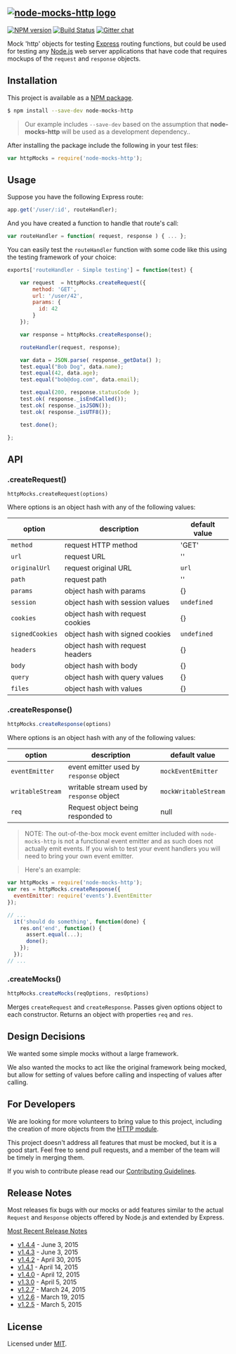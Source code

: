 [![node-mocks-http logo][nmh-logo]][nmh-url]
---
[![NPM version][npm-badge]][npm-url]
[![Build Status][travis-badge]][travis-url]
[![Gitter chat][gitter-badge]][gitter-url]


Mock 'http' objects for testing [Express][express-url]
routing functions, but could be used for testing any
[Node.js][node-url] web server applications that have
code that requires mockups of the `request` and `response` objects.

## Installation

This project is available as a
[NPM package][npm-url].

```bash
$ npm install --save-dev node-mocks-http
```

> Our example includes `--save-dev` based on the assumption that **node-mocks-http** will be used as a development dependency..

After installing the package include the following in your test files:

```js
var httpMocks = require('node-mocks-http');
```

## Usage

Suppose you have the following Express route:

```js
app.get('/user/:id', routeHandler);
```

And you have created a function to handle that route's call:

```js
var routeHandler = function( request, response ) { ... };
```

You can easily test the `routeHandler` function with some code like
this using the testing framework of your choice:

```js
exports['routeHandler - Simple testing'] = function(test) {

    var request  = httpMocks.createRequest({
        method: 'GET',
        url: '/user/42',
        params: {
          id: 42
        }
    });

    var response = httpMocks.createResponse();

    routeHandler(request, response);

    var data = JSON.parse( response._getData() );
    test.equal("Bob Dog", data.name);
    test.equal(42, data.age);
    test.equal("bob@dog.com", data.email);

    test.equal(200, response.statusCode );
    test.ok( response._isEndCalled());
    test.ok( response._isJSON());
    test.ok( response._isUTF8());

    test.done();

};
```

## API
### .createRequest()

```
httpMocks.createRequest(options)
```

Where options is an object hash with any of the following values:

option | description | default value
------ | ----------- | -------------
`method`| request HTTP method | 'GET'
`url` | request URL | ''
`originalUrl` | request original URL | `url`
`path` | request path | ''
`params` | object hash with params | {}
`session` | object hash with session values | `undefined`
`cookies` | object hash with request cookies | {}
`signedCookies` | object hash with signed cookies | `undefined`
`headers` | object hash with request headers | {}
`body` | object hash with body | {}
`query` | object hash with query values | {}
`files` | object hash with values | {}

### .createResponse()

```js
httpMocks.createResponse(options)
```

Where options is an object hash with any of the following values:

option | description | default value
------ | ----------- | -------------
`eventEmitter` | event emitter used by `response` object | `mockEventEmitter`
`writableStream`  | writable stream used by `response` object | `mockWritableStream`
`req` | Request object being responded to | null

> NOTE: The out-of-the-box mock event emitter included with `node-mocks-http` is
not a functional event emitter and as such does not actually emit events. If you
wish to test your event handlers you will need to bring your own event emitter.

> Here's an example:

```js
var httpMocks = require('node-mocks-http');
var res = httpMocks.createResponse({
  eventEmitter: require('events').EventEmitter
});

// ...
  it('should do something', function(done) {
    res.on('end', function() {
      assert.equal(...);
      done();
    });
  });
// ...
```

### .createMocks()

```js
httpMocks.createMocks(reqOptions, resOptions)
```

Merges `createRequest` and `createResponse`. Passes given options object to each
constructor. Returns an object with properties `req` and `res`.

## Design Decisions

We wanted some simple mocks without a large framework.

We also wanted the mocks to act like the original framework being
mocked, but allow for setting of values before calling and inspecting
of values after calling.

## For Developers

We are looking for more volunteers to bring value to this project,
including the creation of more objects from the
[HTTP module][node-http-module-url].

This project doesn't address all features that must be
mocked, but it is a good start. Feel free to send pull requests,
and a member of the team will be timely in merging them.

If you wish to contribute please read our [Contributing Guidelines](CONTRIBUTING.md).


## Release Notes

Most releases fix bugs with our mocks or add features similar to the
actual `Request` and `Response` objects offered by Node.js and extended
by Express.

[Most Recent Release Notes][release-notes]

* [v1.4.4][release-v1.4.4] - June 3, 2015
* [v1.4.3][release-v1.4.3] - June 3, 2015
* [v1.4.2][release-v1.4.2] - April 30, 2015
* [v1.4.1][release-v1.4.1] - April 14, 2015
* [v1.4.0][release-v1.4.0] - April 12, 2015
* [v1.3.0][release-v1.3.0] - April 5, 2015
* [v1.2.7][release-v1.2.7] - March 24, 2015
* [v1.2.6][release-v1.2.6] - March 19, 2015
* [v1.2.5][release-v1.2.5] - March 5, 2015


License
---

Licensed under [MIT](https://github.com/howardabrams/node-mocks-http/blob/master/LICENSE).

[nmh-logo]: https://raw.githubusercontent.com/wiki/howardabrams/node-mocks-http/images/nmh-logo-200x132.png
[nmh-url]: https://github.com/howardabrams/node-mocks-http

[npm-badge]: https://badge.fury.io/js/node-mocks-http.png
[npm-url]: https://www.npmjs.com/package/node-mocks-http

[travis-badge]: https://travis-ci.org/howardabrams/node-mocks-http.svg?branch=master
[travis-url]: https://travis-ci.org/howardabrams/node-mocks-http

[gitter-badge]: https://badges.gitter.im/howardabrams/node-mocks-http.png
[gitter-url]: https://gitter.im/howardabrams/node-mocks-http

[express-url]: http://expressjs.com/
[node-url]: http://www.nodejs.org
[node-http-module-url]: http://nodejs.org/docs/latest/api/http.html

[release-notes]: https://github.com/howardabrams/node-mocks-http/releases

[release-v1.4.4]: https://github.com/howardabrams/node-mocks-http/releases/tag/v1.4.4
[release-v1.4.3]: https://github.com/howardabrams/node-mocks-http/releases/tag/v1.4.3
[release-v1.4.2]: https://github.com/howardabrams/node-mocks-http/releases/tag/v1.4.2
[release-v1.4.1]: https://github.com/howardabrams/node-mocks-http/releases/tag/v1.4.1
[release-v1.4.0]: https://github.com/howardabrams/node-mocks-http/releases/tag/v1.4.0
[release-v1.3.0]: https://github.com/howardabrams/node-mocks-http/releases/tag/v1.3.0
[release-v1.2.7]: https://github.com/howardabrams/node-mocks-http/releases/tag/v1.2.7
[release-v1.2.6]: https://github.com/howardabrams/node-mocks-http/releases/tag/v1.2.6
[release-v1.2.5]: https://github.com/howardabrams/node-mocks-http/releases/tag/v1.2.5
